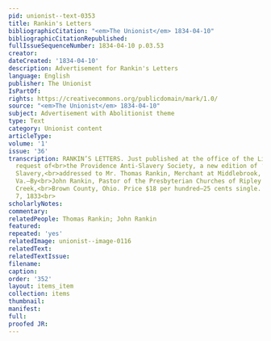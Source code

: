 ```yaml
---
pid: unionist--text-0353
title: Rankin's Letters
bibliographicCitation: "<em>The Unionist</em> 1834-04-10"
bibliographicCitationRepublished: 
fullIssueSequenceNumber: 1834-04-10 p.03.53
creator: 
dateCreated: '1834-04-10'
description: Advertisement for Rankin's Letters
language: English
publisher: The Unionist
IsPartOf: 
rights: https://creativecommons.org/publicdomain/mark/1.0/
source: "<em>The Unionist</em> 1834-04-10"
subject: Advertisement with Abolitionist theme
type: Text
category: Unionist content
articleType: 
volume: '1'
issue: '36'
transcription: RANKIN’S LETTERS. Just published at the office of the Liberator, by
  request of<br>the Providence Anti-Slavery Society, a new edition of ‘Letters on
  Slavery,<br>addressed to Mr. Thomas Rankin, Merchant at Middlebrook, Augusta Co.,
  Va.—By<br>John Rankin, Pastor of the Presbyterian Churches of Ripley and Strait
  Creek,<br>Brown County, Ohio. Price $18 per hundred—25 cents single. Boston, Sept.
  7, 1833<br>
scholarlyNotes: 
commentary: 
relatedPeople: Thomas Rankin; John Rankin
featured: 
repeated: 'yes'
relatedImage: unionist--image-0116
relatedText: 
relatedTextIssue: 
filename: 
caption: 
order: '352'
layout: items_item
collection: items
thumbnail: 
manifest: 
full: 
proofed JR: 
---
```

